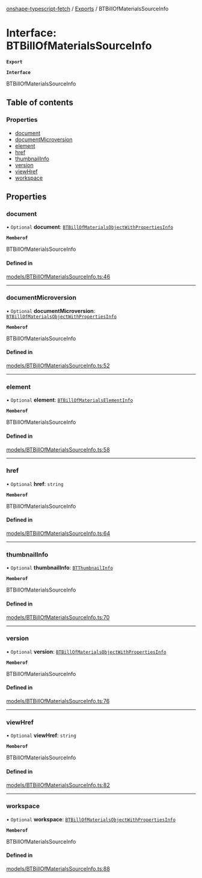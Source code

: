 [onshape-typescript-fetch](../README.md) / [Exports](../modules.md) / BTBillOfMaterialsSourceInfo

# Interface: BTBillOfMaterialsSourceInfo

**`Export`**

**`Interface`**

BTBillOfMaterialsSourceInfo

## Table of contents

### Properties

- [document](BTBillOfMaterialsSourceInfo.md#document)
- [documentMicroversion](BTBillOfMaterialsSourceInfo.md#documentmicroversion)
- [element](BTBillOfMaterialsSourceInfo.md#element)
- [href](BTBillOfMaterialsSourceInfo.md#href)
- [thumbnailInfo](BTBillOfMaterialsSourceInfo.md#thumbnailinfo)
- [version](BTBillOfMaterialsSourceInfo.md#version)
- [viewHref](BTBillOfMaterialsSourceInfo.md#viewhref)
- [workspace](BTBillOfMaterialsSourceInfo.md#workspace)

## Properties

### document

• `Optional` **document**: [`BTBillOfMaterialsObjectWithPropertiesInfo`](BTBillOfMaterialsObjectWithPropertiesInfo.md)

**`Memberof`**

BTBillOfMaterialsSourceInfo

#### Defined in

[models/BTBillOfMaterialsSourceInfo.ts:46](https://github.com/toebes/onshape-typescript-fetch/blob/3e11ae1/models/BTBillOfMaterialsSourceInfo.ts#L46)

___

### documentMicroversion

• `Optional` **documentMicroversion**: [`BTBillOfMaterialsObjectWithPropertiesInfo`](BTBillOfMaterialsObjectWithPropertiesInfo.md)

**`Memberof`**

BTBillOfMaterialsSourceInfo

#### Defined in

[models/BTBillOfMaterialsSourceInfo.ts:52](https://github.com/toebes/onshape-typescript-fetch/blob/3e11ae1/models/BTBillOfMaterialsSourceInfo.ts#L52)

___

### element

• `Optional` **element**: [`BTBillOfMaterialsElementInfo`](BTBillOfMaterialsElementInfo.md)

**`Memberof`**

BTBillOfMaterialsSourceInfo

#### Defined in

[models/BTBillOfMaterialsSourceInfo.ts:58](https://github.com/toebes/onshape-typescript-fetch/blob/3e11ae1/models/BTBillOfMaterialsSourceInfo.ts#L58)

___

### href

• `Optional` **href**: `string`

**`Memberof`**

BTBillOfMaterialsSourceInfo

#### Defined in

[models/BTBillOfMaterialsSourceInfo.ts:64](https://github.com/toebes/onshape-typescript-fetch/blob/3e11ae1/models/BTBillOfMaterialsSourceInfo.ts#L64)

___

### thumbnailInfo

• `Optional` **thumbnailInfo**: [`BTThumbnailInfo`](BTThumbnailInfo.md)

**`Memberof`**

BTBillOfMaterialsSourceInfo

#### Defined in

[models/BTBillOfMaterialsSourceInfo.ts:70](https://github.com/toebes/onshape-typescript-fetch/blob/3e11ae1/models/BTBillOfMaterialsSourceInfo.ts#L70)

___

### version

• `Optional` **version**: [`BTBillOfMaterialsObjectWithPropertiesInfo`](BTBillOfMaterialsObjectWithPropertiesInfo.md)

**`Memberof`**

BTBillOfMaterialsSourceInfo

#### Defined in

[models/BTBillOfMaterialsSourceInfo.ts:76](https://github.com/toebes/onshape-typescript-fetch/blob/3e11ae1/models/BTBillOfMaterialsSourceInfo.ts#L76)

___

### viewHref

• `Optional` **viewHref**: `string`

**`Memberof`**

BTBillOfMaterialsSourceInfo

#### Defined in

[models/BTBillOfMaterialsSourceInfo.ts:82](https://github.com/toebes/onshape-typescript-fetch/blob/3e11ae1/models/BTBillOfMaterialsSourceInfo.ts#L82)

___

### workspace

• `Optional` **workspace**: [`BTBillOfMaterialsObjectWithPropertiesInfo`](BTBillOfMaterialsObjectWithPropertiesInfo.md)

**`Memberof`**

BTBillOfMaterialsSourceInfo

#### Defined in

[models/BTBillOfMaterialsSourceInfo.ts:88](https://github.com/toebes/onshape-typescript-fetch/blob/3e11ae1/models/BTBillOfMaterialsSourceInfo.ts#L88)
